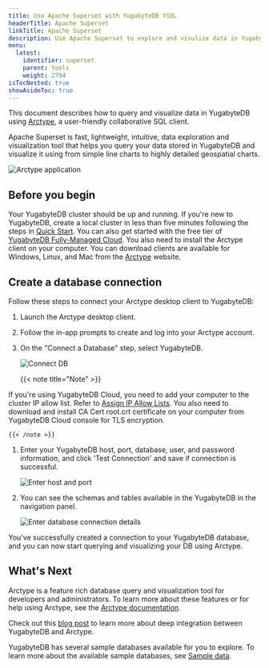 ```yaml
---
title: Use Apache Superset with YugabyteDB YSQL
headerTitle: Apache Superset
linkTitle: Apache Superset
description: Use Apache Superset to explore and visulize data in YugabyteDB.
menu:
  latest:
    identifier: superset
    parent: tools
    weight: 2794
isTocNested: true
showAsideToc: true
---
```


This document describes how to query and visualize data in YugabyteDB using [Arctype](https://arctype.com/), a user-friendly collaborative SQL client.

Apache Superset is fast, lightweight, intuitive, data exploration and visualization tool that helps you query your data stored in YugabyteDB and visualize it using  from simple line charts to highly detailed geospatial charts.

![Arctype application](/images/develop/tools/arctype/Arctype-YB-Image-2.png)

## Before you begin

Your YugabyteDB cluster should be up and running. If you're new to YugabyteDB, create a local cluster in less than five minutes following the steps in [Quick Start](../../quick-start/install). You can also get started with the free tier of [YugabyteDB Fully-Managed Cloud](https://www.yugabyte.com/cloud/). You also need to install the Arctype client on your computer. You can download clients are available for Windows, Linux, and Mac from the [Arctype](https://arctype.com/) website.

## Create a database connection

Follow these steps to connect your Arctype desktop client to YugabyteDB:

1. Launch the Arctype desktop client.

1. Follow the in-app prompts to create and log into your Arctype account.

1. On the "Connect a Database" step, select YugabyteDB.

    ![Connect DB](/images/develop/tools/arctype/arctype-connect_step3.png)

    {{< note title="Note" >}}

If you're using YugabyteDB Cloud, you need to add your computer to the cluster IP allow list. Refer to [Assign IP Allow Lists](../../yugabyte-cloud/cloud-secure-clusters/add-connections/). You also need to download and install CA Cert root.crt certificate on your computer from YugabyteDB Cloud console for TLS encryption.

    {{< /note >}}

1. Enter your YugabyteDB host, port, database, user, and password information, and click 'Test Connection' and save if connection is successful.

    ![Enter host and port](/images/develop/tools/arctype/arctype-connect-step4.png)

1. You can see the schemas and tables available in the YugabyteDB in the navigation panel.

    ![Enter database connection details](/images/develop/tools/arctype/arctype-connect-step5.png)

You've successfully created a connection to your YugabyteDB database, and you can now start querying and visualizing your DB using Arctype.

## What's Next

Arctype is a feature rich database query and visualization tool for developers and administrators. To learn more about these features or for help using Arctype, see the [Arctype documentation](https://docs.arctype.com/).

Check out this [blog post](https://blog.yugabyte.com/yugabytedb-arctype-sql-integration/) to learn more about deep integration between YugabyteDB and Arctype.

YugabyteDB has several sample databases available for you to explore. To learn more about the available sample databases, see [Sample data](../../sample-data/).
